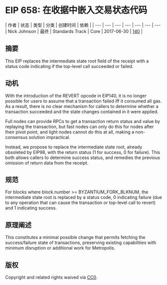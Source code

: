 # EIP 658: 在收据中嵌入交易状态代码

| 作者 | 状态 | 类型 | 分类 | 创建时间 | 依赖 |
| --- | --- | --- | --- | --- | --- | ---
| Nick Johnson | 最终 |  Standards Track |  Core | 2017-06-30 | [140](eip-40.md) |



## 摘要
This EIP replaces the intermediate state root field of the receipt with a status code indicating if the top-level call succeeded or failed.

## 动机
With the introduction of the REVERT opcode in EIP140, it is no longer possible for users to assume that a transaction failed iff it consumed all gas. As a result, there is no clear mechanism for callers to determine whether a transaction succeeded and the state changes contained in it were applied.

Full nodes can provide RPCs to get a transaction return status and value by replaying the transaction, but fast nodes can only do this for nodes after their pivot point, and light nodes cannot do this at all, making a non-consensus solution impractical.

Instead, we propose to replace the intermediate state root, already obsoleted by EIP98, with the return status (1 for success, 0 for failure). This both allows callers to determine success status, and remedies the previous omission of return data from the receipt.

## 规范
For blocks where block.number >= BYZANTIUM_FORK_BLKNUM, the intermediate state root is replaced by a status code, 0 indicating failure (due to any operation that can cause the transaction or top-level call to revert) and 1 indicating success.

## 原理阐述
This constitutes a minimal possible change that permits fetching the success/failure state of transactions, preserving existing capabilities with minimum disruption or additional work for Metropolis.

## 版权
Copyright and related rights waived via [CC0](https://creativecommons.org/publicdomain/zero/1.0/).
